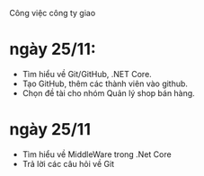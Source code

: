 Công việc công ty giao
# ngày 25/11:
- Tìm hiểu về Git/GitHub, .NET Core.
- Tạo GitHub, thêm các thành viên vào github.
- Chọn đề tài cho nhóm Quản lý shop bán hàng.
# ngày 25/11
- Tìm hiểu về MiddleWare trong .Net Core 
- Trả lời các câu hỏi về Git
